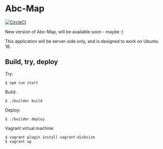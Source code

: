 # Abc-Map

[![CircleCI](https://circleci.com/gh/remipassmoilesel/abc-map-2.svg?style=svg)](https://circleci.com/gh/remipassmoilesel/abc-map-2)

New version of Abc-Map, will be available soon - maybe :)

This application will be server-side only, and is designed to work on Ubuntu 18.


## Build, try, deploy

Try: 

    $ npm run start
    

Build:

    $ ./builder build


Deploy:

    $ ./builder deploy


Vagrant virtual machine:

    $ vagrant plugin install vagrant-disksize 
    $ vagrant up
